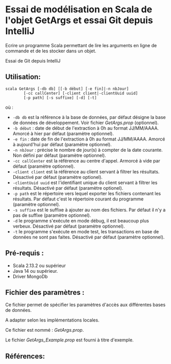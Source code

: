 # Essai de modélisation en Scala de l'objet GetArgs et essai Git depuis IntelliJ
Ecrire un programme Scala permettant de lire les arguments en ligne de commande et de les stocker dans un objet.

Essai de Git depuis IntelliJ

## Utilisation:
```
scala GetArgs [-db db] [[-b début] [-e fin]|-n nbJour]
		[-cc callCenter] [-client client|-clientUuid uuid]
		[-p path] [-s suffixe] [-d] [-t]
```
où :
* ```-db db``` est la référence à la base de données, par défaut désigne la base de données de développement. Voir fichier *GetArgs.prop* (optionnel).
* ```-b début``` : date de début de l'extraction à 0h au format JJ/MM/AAAA. Amorcé à hier par défaut (paramètre optionnel).
* ```-e fin``` : date de fin de l'extraction à 0h au format JJ/MM/AAAA. Amorcé à aujourd'hui par défaut (paramètre optionnel).
* ```-n nbJour``` : précise le nombre de jour(s) à compter de la date courante. Non défini par défaut (paramètre optionnel).
* ```-cc callCenter``` est la référence au centre d'appel. Armorcé à vide par défaut (paramètre optionnel).
* ```-client client``` est la référence au client servant à filtrer les résultats. Désactivé par défaut (paramètre optionel).
* ```-clientUuid uuid``` est l'identifiant unique du client servant à filtrer les résultats. Désactivé par défaut (paramètre optionel).
* ```-p path``` est le répertoire vers lequel exporter les fichiers contenant les résultats. Par défaut c'est le répertoire courant du programme (paramètre optionnel).
* ```-s suffixe``` est le suffixe à ajouter au nom des fichiers. Par défaut il n'y a pas de suffixe (paramètre optionnel).
* ```-d``` le programme s'exécute en mode débug, il est beaucoup plus verbeux. Désactivé par défaut (paramètre optionnel).
* ```-t``` le programme s'exécute en mode test, les transactions en base de données ne sont pas faites. Désactivé par défaut (paramètre optionnel).

## Pré-requis :
- Scala 2.13.2 ou supérieur
- Java 14 ou supérieur.
- Driver MongoDb

## Fichier des paramètres : 
Ce fichier permet de spécifier les paramètres d'accès aux différentes bases de données.

A adapter selon les implémentations locales.

Ce fichier est nommé : *GetArgs.prop*.

Le fichier *GetArgs_Example.prop* est fourni à titre d'exemple.

## Références:
